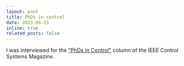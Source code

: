 ```yaml
---
layout: post
title: PhDs in control
date: 2023-06-15
inline: true
related_posts: false
---
```


I was interviewed for the ["PhDs in Control"](https://ieeexplore.ieee.org/stamp/stamp.jsp?arnumber=10136421) column of the IEEE Control Systems Magazine.